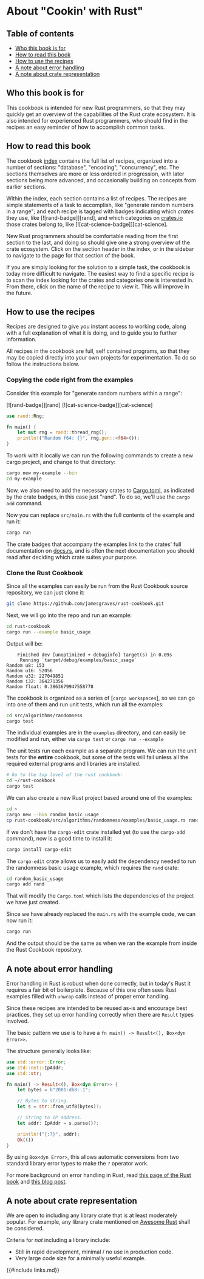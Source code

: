 # About "Cookin' with Rust"

## Table of contents

- [Who this book is for](#who-this-book-is-for)
- [How to read this book](#how-to-read-this-book)
- [How to use the recipes](#how-to-use-the-recipes)
- [A note about error handling](#a-note-about-error-handling)
- [A note about crate representation](#a-note-about-crate-representation)

## Who this book is for

This cookbook is intended for new Rust programmers, so that they may
quickly get an overview of the capabilities of the Rust crate
ecosystem. It is also intended for experienced Rust programmers, who
should find in the recipes an easy reminder of how to accomplish
common tasks.

## How to read this book

The cookbook [index] contains the full list of recipes, organized into
a number of sections: "database", "encoding", "concurrency", etc.  The
sections themselves are more or less ordered in progression, with
later sections being more advanced, and occasionally building on
concepts from earlier sections.

Within the index, each section contains a list of recipes. The recipes
are simple statements of a task to accomplish, like "generate random
numbers in a range"; and each recipe is tagged with badges indicating
which _crates_ they use, like [![rand-badge]][rand], and which
categories on [crates.io] those crates belong to, like
[![cat-science-badge]][cat-science].

New Rust programmers should be comfortable reading from the first
section to the last, and doing so should give one a strong overview of
the crate ecosystem. Click on the section header in the index, or in
the sidebar to navigate to the page for that section of the book.

If you are simply looking for the solution to a simple task, the
cookbook is today more difficult to navigate. The easiest way to find
a specific recipe is to scan the index looking for the crates and
categories one is interested in. From there, click on the name of the
recipe to view it. This will improve in the future.

## How to use the recipes

Recipes are designed to give you instant access to working code, along
with a full explanation of what it is doing, and to guide you to
further information.

All recipes in the cookbook are full, self contained programs, so
that they may be copied directly into your own projects for
experimentation. To do so follow the instructions below.

### Copying the code right from the examples

Consider this example for "generate random numbers within a range":

[![rand-badge]][rand] [![cat-science-badge]][cat-science]

```rust
use rand::Rng;

fn main() {
    let mut rng = rand::thread_rng();
    println!("Random f64: {}", rng.gen::<f64>());
}
```

To work with it locally we can run the following commands to create
a new cargo project, and change to that directory:


```sh
cargo new my-example --bin
cd my-example
```

Now, we also need to add the necessary crates to [Cargo.toml], as
indicated by the crate badges, in this case just "rand". To do so,
we'll use the `cargo add` command.

Now you can replace `src/main.rs` with the full contents of the
example and run it:

```sh
cargo run
```

The crate badges that accompany the examples link to the crates' full
documentation on [docs.rs], and is often the next documentation you
should read after deciding which crate suites your purpose.

### Clone the Rust Cookbook

Since all the examples can easily be run from the Rust Cookbook source
repository, we can just clone it:

```sh
git clone https://github.com/jamesgraves/rust-cookbook.git
```

Next, we will go into the repo and run an example:

```sh
cd rust-cookbook
cargo run --example basic_usage
```

Output will be:

```
    Finished dev [unoptimized + debuginfo] target(s) in 0.09s
     Running `target/debug/examples/basic_usage`
Random u8: 153
Random u16: 52056
Random u32: 227049851
Random i32: 364271356
Random float: 0.3863679947558778
```

The cookbook is organized as a series of [`cargo workspaces`], so we can
go into one of them and run unit tests, which run all the examples:

```sh
cd src/algorithms/randomness
cargo test
```

The individual examples are in the `examples` directory, and can easily be
modified and run, either via `cargo test` or `cargo run --example`

The unit tests run each example as a separate program. We can run the unit
tests for the **entire** cookbook, but some of the tests will fail unless
all the required external programs and libraries are installed.

```sh
# Go to the top level of the rust cookbook:
cd ~/rust-cookbook
cargo test
```

We can also create a new Rust project based around one of the examples:

```sh
cd ~
cargo new --bin random_basic_usage
cp rust-cookbook/src/algorithms/randomness/examples/basic_usage.rs random_basic_usage/src/main.rs
```

If we don't have the `cargo-edit` crate installed yet (to use the
`cargo-add` command), now is a good time to install it:

```sh
cargo install cargo-edit
```

The `cargo-edit` crate allows us to easily add the dependency needed to run the
randomness basic usage example, which requires the `rand` crate:

```sh
cd random_basic_usage
cargo add rand
```

That will modify the `Cargo.toml` which lists the dependencies of the project
we have just created.

Since we have already replaced the `main.rs` with the example code, we can now run it:

```sh
cargo run
```

And the output should be the same as when we ran the example from inside the Rust Cookbook
repository.


## A note about error handling

Error handling in Rust is robust when done correctly, but in today's
Rust it requires a fair bit of boilerplate. Because of this one often
sees Rust examples filled with `unwrap` calls instead of proper error
handling.

Since these recipes are intended to be reused as-is and encourage best
practices, they set up error handling correctly when there are
`Result` types involved.

The basic pattern we use is to have a `fn main() -> Result<(), Box<dyn Error>>`.

The structure generally looks like:

```rust
use std::error::Error;
use std::net::IpAddr;
use std::str;

fn main() -> Result<(), Box<dyn Error>> {
    let bytes = b"2001:db8::1";

    // Bytes to string.
    let s = str::from_utf8(bytes)?;

    // String to IP address.
    let addr: IpAddr = s.parse()?;

    println!("{:?}", addr);
    Ok(())
}

```

By using `Box<dyn Error>`, this allows automatic conversions from two standard
library error types to make the `?` operator work.

For more background on error handling in Rust, read [this page of the
Rust book][error-docs] and [this blog post][error-blog].

## A note about crate representation

We are open to including any library crate that is at least moderately
popular. For example, any library crate mentioned on
[Awesome Rust][awesome-rust-libs] shall be considered.

Criteria for *not* including a library include:

* Still in rapid development, minimal / no use in production code.
* Very large code size for a minimally useful example.

{{#include links.md}}

[index]: intro.html
[error-docs]: https://doc.rust-lang.org/book/error-handling.html
[error-blog]: https://nick.groenen.me/posts/rust-error-handling/
[crates.io]: https://crates.io
[docs.rs]: https://docs.rs
[Cargo.toml]: http://doc.crates.io/manifest.html
[`cargo-edit`]: https://github.com/killercup/cargo-edit
[awesome-rust-libs]: https://github.com/rust-unofficial/awesome-rust#libraries
